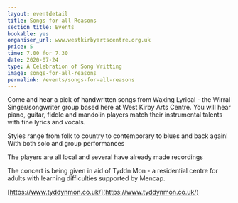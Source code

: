 ```yaml
---
layout: eventdetail
title: Songs for all Reasons
section_title: Events
bookable: yes
organiser_url: www.westkirbyartscentre.org.uk
price: 5
time: 7.00 for 7.30
date: 2020-07-24
type: A Celebration of Song Writting
image: songs-for-all-reasons
permalink: /events/songs-for-all-reasons
---
```


Come and hear a pick of handwritten songs from Waxing Lyrical - the Wirral Singer/songwriter group based here at West Kirby Arts Centre. You will hear piano, guitar, fiddle and mandolin players match their instrumental talents with fine lyrics and vocals. 

Styles range from folk to country to contemporary to blues and back again! With both solo and group performances

The players are all local and several have already made recordings

The concert is being given in aid of Tyddn Mon - a residential centre for adults with learning difficulties supported by Mencap.

[https://www.tyddynmon.co.uk/](https://www.tyddynmon.co.uk/)
